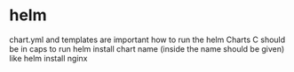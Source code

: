 # helm
chart.yml and templates are important 
how to run the helm Charts C should be in caps
to run helm install chart name (inside the name should be given) like helm install nginx 